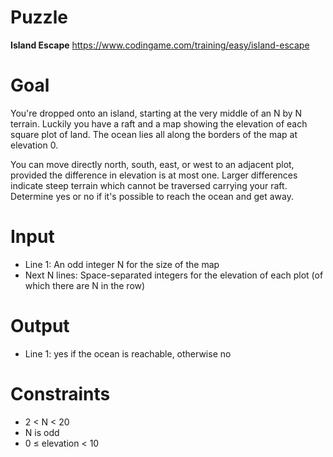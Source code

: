 # Puzzle
**Island Escape** https://www.codingame.com/training/easy/island-escape

# Goal
You're dropped onto an island, starting at the very middle of an N by N terrain. Luckily you have a raft and a map showing the elevation of each square plot of land. The ocean lies all along the borders of the map at elevation 0.

You can move directly north, south, east, or west to an adjacent plot, provided the difference in elevation is at most one. Larger differences indicate steep terrain which cannot be traversed carrying your raft. Determine yes or no if it's possible to reach the ocean and get away.

# Input
* Line 1: An odd integer N for the size of the map
* Next N lines: Space-separated integers for the elevation of each plot (of which there are N in the row)

# Output
* Line 1: yes if the ocean is reachable, otherwise no

# Constraints
* 2 < N < 20
* N is odd
* 0 ≤ elevation < 10
